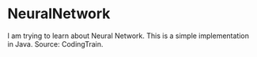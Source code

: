 # NeuralNetwork
I am trying to learn about Neural Network. This is a simple implementation in Java. Source: CodingTrain.
